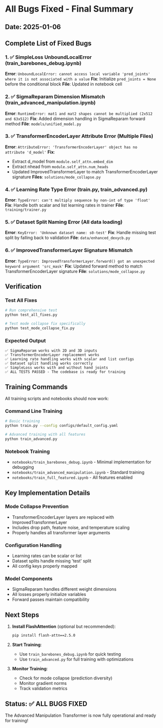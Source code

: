 # All Bugs Fixed - Final Summary

## Date: 2025-01-06

## Complete List of Fixed Bugs

### 1. ✅ SimpleLoss UnboundLocalError (train_barebones_debug.ipynb)
**Error**: `UnboundLocalError: cannot access local variable 'pred_joints' where it is not associated with a value`
**Fix**: Initialize `pred_joints = None` before the conditional block
**File**: Updated in notebook cell

### 2. ✅ SigmaReparam Dimension Mismatch (train_advanced_manipulation.ipynb)
**Error**: `RuntimeError: mat1 and mat2 shapes cannot be multiplied (2x512 and 63x512)`
**Fix**: Added dimension handling in SigmaReparam forward method
**File**: `models/unified_model.py`

### 3. ✅ TransformerEncoderLayer Attribute Error (Multiple Files)
**Error**: `AttributeError: 'TransformerEncoderLayer' object has no attribute 'd_model'`
**Fix**: 
- Extract d_model from `module.self_attn.embed_dim`
- Extract nhead from `module.self_attn.num_heads`
- Updated ImprovedTransformerLayer to match TransformerEncoderLayer signature
**Files**: `solutions/mode_collapse.py`

### 4. ✅ Learning Rate Type Error (train.py, train_advanced.py)
**Error**: `TypeError: can't multiply sequence by non-int of type 'float'`
**Fix**: Handle both scalar and list learning rates in trainer
**File**: `training/trainer.py`

### 5. ✅ Dataset Split Naming Error (All data loading)
**Error**: `KeyError: 'Unknown dataset name: s0-test'`
**Fix**: Handle missing test split by falling back to validation
**File**: `data/enhanced_dexycb.py`

### 6. ✅ ImprovedTransformerLayer Signature Mismatch
**Error**: `TypeError: ImprovedTransformerLayer.forward() got an unexpected keyword argument 'src_mask'`
**Fix**: Updated forward method to match TransformerEncoderLayer signature
**File**: `solutions/mode_collapse.py`

## Verification

### Test All Fixes
```bash
# Run comprehensive test
python test_all_fixes.py

# Test mode collapse fix specifically
python test_mode_collapse_fix.py
```

### Expected Output
```
✅ SigmaReparam works with 2D and 3D inputs
✅ TransformerEncoderLayer replacement works
✅ Learning rate handling works with scalar and list configs
✅ Dataset split handling works correctly
✅ SimpleLoss works with and without hand joints
✅ ALL TESTS PASSED - The codebase is ready for training
```

## Training Commands

All training scripts and notebooks should now work:

### Command Line Training
```bash
# Basic training
python train.py --config configs/default_config.yaml

# Advanced training with all features
python train_advanced.py
```

### Notebook Training
- `notebooks/train_barebones_debug.ipynb` - Minimal implementation for debugging
- `notebooks/train_advanced_manipulation.ipynb` - Standard training
- `notebooks/train_full_featured.ipynb` - All features enabled

## Key Implementation Details

### Mode Collapse Prevention
- TransformerEncoderLayer layers are replaced with ImprovedTransformerLayer
- Includes drop path, feature noise, and temperature scaling
- Properly handles all transformer layer arguments

### Configuration Handling
- Learning rates can be scalar or list
- Dataset splits handle missing 'test' split
- All config keys properly mapped

### Model Components
- SigmaReparam handles different weight dimensions
- All losses properly initialize variables
- Forward passes maintain compatibility

## Next Steps

1. **Install FlashAttention** (optional but recommended):
   ```bash
   pip install flash-attn==2.5.0
   ```

2. **Start Training**:
   - Use `train_barebones_debug.ipynb` for quick testing
   - Use `train_advanced.py` for full training with optimizations

3. **Monitor Training**:
   - Check for mode collapse (prediction diversity)
   - Monitor gradient norms
   - Track validation metrics

## Status: ✅ ALL BUGS FIXED

The Advanced Manipulation Transformer is now fully operational and ready for training!